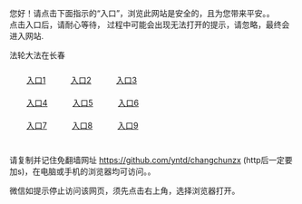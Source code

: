 您好！请点击下面指示的“入口”，浏览此网站是安全的，且为您带来平安。。 <br/>
点击入口后，请耐心等待， 过程中可能会出现无法打开的提示，请忽略，最终会进入网站. </br>

法轮大法在长春<br/>
<div style="padding:10px"><a style="margin:20px" target="_blank" href="https://ddahkrz0zot83.cloudfront.net/2Qpsp?lykplvvq" id="ccLink1" rel="nofollow">入口1</a> <a target="_blank" style="margin:20px" href="https://d3awsoyyapz2va.cloudfront.net/2Qpsp?yoljckaz" id="ccLink2" rel="nofollow">入口2</a> <a style="margin:20px" target="_blank" href="https://d1ph4jylz98qlk.cloudfront.net/2Qpsp?pblzzncs" id="ccLink3" rel="nofollow">入口3</a></div>

<div style="padding:10px" ><a style="margin:20px" target="_blank" href="https://ddahkrz0zot83.cloudfront.net/2Qpsp?lykplvvq" id="ccLink4" rel="nofollow">入口4</a> <a style="margin:20px" href="https://d3awsoyyapz2va.cloudfront.net/2Qpsp?yoljckaz" target="_blank" id="ccLink5" rel="nofollow">入口5</a> <a style="margin:20px" href="https://d1ph4jylz98qlk.cloudfront.net/2Qpsp?pblzzncs" target="_blank" id="ccLink6" rel="nofollow">入口6</a></div>

<div style="padding:10px"><a style="margin:20px" target="_blank" href="https://ddahkrz0zot83.cloudfront.net/2Qpsp?lykplvvq" id="ccLink7" rel="nofollow">入口7</a> <a style="margin:20px" href="https://d3awsoyyapz2va.cloudfront.net/2Qpsp?yoljckaz" target="_blank" id="ccLink8" rel="nofollow">入口8</a> <a style="margin:20px" target="_blank" href="https://d1ph4jylz98qlk.cloudfront.net/2Qpsp?pblzzncs" id="ccLink9" rel="nofollow">入口9</a></div>

<br/>



请复制并记住免翻墙网址 https://github.com/yntd/changchunzx (http后一定要加s)，在电脑或手机的浏览器均可访问。。<br/>

微信如提示停止访问该网页，须先点击右上角，选择浏览器打开。
